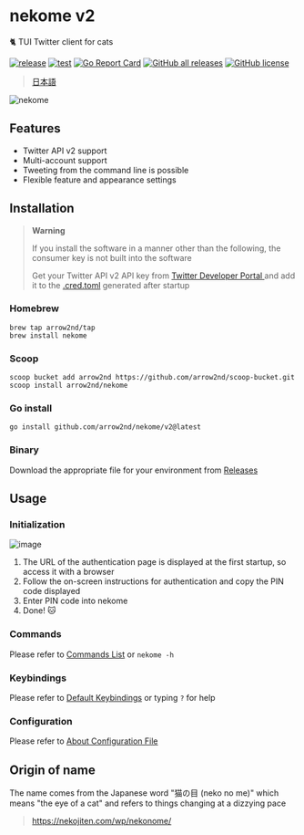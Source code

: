 # nekome v2

🐈 TUI Twitter client for cats

[![release](https://github.com/arrow2nd/nekome/actions/workflows/release.yml/badge.svg)](https://github.com/arrow2nd/nekome/actions/workflows/release.yml)
[![test](https://github.com/arrow2nd/nekome/actions/workflows/test.yml/badge.svg)](https://github.com/arrow2nd/nekome/actions/workflows/test.yml)
[![Go Report Card](https://goreportcard.com/badge/github.com/arrow2nd/nekome)](https://goreportcard.com/report/github.com/arrow2nd/nekome)
[![GitHub all releases](https://img.shields.io/github/downloads/arrow2nd/nekome/total)](https://github.com/arrow2nd/nekome/releases)
[![GitHub license](https://img.shields.io/github/license/arrow2nd/nekome)](https://github.com/arrow2nd/nekome/blob/main/LICENSE)

> [日本語](./README.md)

![nekome](https://user-images.githubusercontent.com/44780846/177174791-d5fb9db2-2a83-490a-8ed0-7d08fe16f89c.gif)

## Features

- Twitter API v2 support
- Multi-account support
- Tweeting from the command line is possible
- Flexible feature and appearance settings

## Installation

> **Warning**
>
> If you install the software in a manner other than the following, the consumer key is not built into the software
>
> Get your Twitter API v2 API key from [ Twitter Developer Portal ](https://developer.twitter.com/en/portal/projects-and-apps) and add it to the [.cred.toml](./docs/en/config.md#credtoml) generated after startup

### Homebrew

```
brew tap arrow2nd/tap
brew install nekome
```

### Scoop

```
scoop bucket add arrow2nd https://github.com/arrow2nd/scoop-bucket.git
scoop install arrow2nd/nekome
```

### Go install

```
go install github.com/arrow2nd/nekome/v2@latest
```

### Binary

Download the appropriate file for your environment from [Releases](https://github.com/arrow2nd/nekome/releases)

## Usage

### Initialization

![image](https://user-images.githubusercontent.com/44780846/177674269-2efa3342-bb1a-4be3-8133-7fc8f6e8cec0.png)

1. The URL of the authentication page is displayed at the first startup, so access it with a browser
2. Follow the on-screen instructions for authentication and copy the PIN code displayed
3. Enter PIN code into nekome
4. Done! 🐱

### Commands

Please refer to [Commands List](./docs/en/commands.md) or `nekome -h`

### Keybindings

Please refer to [Default Keybindings](./docs/en/keybindings.md) or typing `?` for help

### Configuration

Please refer to [About Configuration File](./docs/en/config.md)

## Origin of name

The name comes from the Japanese word "猫の目 (neko no me)" which means "the eye of a cat" and refers to things changing at a dizzying pace

> https://nekojiten.com/wp/nekonome/
